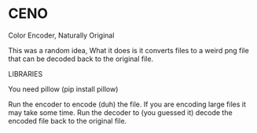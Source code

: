 # CENO
Color Encoder, Naturally Original


This was a random idea,
What it does is it converts files to a weird png file that can be decoded back to the original file.


LIBRARIES

You need pillow (pip install pillow)

Run the encoder to encode (duh) the file. If you are encoding large files it may take some time.
Run the decoder to (you guessed it) decode the encoded file back to the original file.
